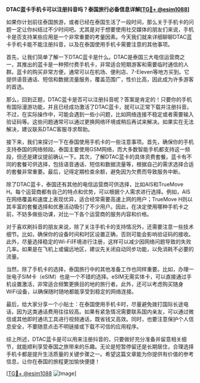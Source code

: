 **DTAC蓝卡手机卡可以注册抖音吗？泰国旅行必备信息详解[[TG💪+ @esim1088](https://t.me/s/esim1088)]**

如果你计划前往泰国旅游，或者已经在泰国生活了一段时间，那么关于手机卡的问题一定让你纠结过不少时间吧。尤其是对于想要使用社交媒体的朋友们来说，手机卡是否支持某些应用是一个非常重要的考量因素。今天我们就来详细聊聊DTAC蓝卡手机卡能不能注册抖音，以及在泰国使用手机卡需要注意的其他事项。

首先，让我们简单了解一下DTAC蓝卡是什么。DTAC是泰国三大电信运营商之一，其推出的蓝卡是一种预付费手机卡，非常适合短期游客和需要临时通信的人群。蓝卡的购买非常方便，通常可以在机场、便利店、7-Eleven等地方买到。它提供语音通话、短信和数据流量服务，覆盖范围广，性价比高，因此成为许多游客的首选。

那么，回到正题，DTAC蓝卡是否可以注册抖音呢？答案是肯定的！只要你的手机有国际漫游功能，并且已经成功激活了DTAC蓝卡，就可以正常下载并注册抖音。不过，在实际操作中，可能会遇到一些小问题，比如网络连接不稳定或者需要输入验证码等。这些问题通常可以通过更换网络环境或稍后再试来解决。如果实在无法解决，建议联系DTAC客服寻求帮助。

接下来，我们来探讨一下在泰国使用手机卡的一些注意事项。首先，确保你的手机支持泰国的网络频段。泰国主要使用GSM网络，而大多数智能手机都支持这一频段，但还是建议提前确认一下。其次，了解DTAC蓝卡的具体资费套餐。蓝卡有不同的套餐可供选择，包括语音通话、短信和数据流量等，根据自己的需求选择合适的套餐非常重要。最后，记得定期检查余额，避免因为欠费而导致服务中断。

除了DTAC蓝卡，泰国还有其他的电信运营商可供选择，比如AIS和TrueMove H。每个运营商都有自己的特点和优势，可以根据个人需求进行选择。例如，AIS在网络覆盖和速度上表现优异，适合经常需要高速上网的用户；TrueMove H则以其丰富的套餐选择和优惠活动吸引了不少用户。因此，在决定使用哪种手机卡之前，不妨多做些功课，对比一下各个运营商的服务内容和价格。

对于喜欢刷抖音的朋友来说，除了关注手机卡的支持情况外，还需要注意一些技术细节。比如，确保你的设备时间和时区设置正确，否则可能会影响验证码的接收。此外，尽量选择稳定的Wi-Fi环境进行注册，这样可以减少因网络问题导致的失败几率。如果是在飞机上或偏远地区，建议先关闭自动同步功能，以免消耗不必要的流量。

当然，除了手机卡的选择，泰国旅行中的其他准备工作也同样重要。比如，办理一张电子SIM卡（eSIM）也是一个不错的选择。eSIM无需实体卡，可以直接通过手机设置激活，非常适合频繁更换目的地的旅行者。此外，还可以考虑购买随身WiFi设备，以确保随时随地都能享受到稳定的网络连接。

最后，给大家分享一个小贴士：在泰国使用手机卡时，尽量避免拨打国际长途电话，因为这类通话费用往往较高。如果有紧急情况需要联系国内亲友，可以通过微信或其他即时通讯工具进行视频通话，既省钱又高效。同时，也要注意保护个人信息安全，不要随意点击不明链接或下载不可信的应用程序。

综上所述，DTAC蓝卡是可以用来注册抖音的，只要做好充分准备并留意相关细节，就能顺利享受泰国之旅带来的乐趣。无论是短暂停留还是长期居住，合理选择手机卡都是提升生活质量的关键步骤之一。希望这篇文章能为你提供有价值的参考信息，让你在泰国的旅程更加愉快便捷！

[[TG💪+ @esim1088](https://t.me/s/esim1088) ![Image](https://i.postimg.cc/4NQfJmqS/Snipaste-2025-05-13-00-14-12.png)]